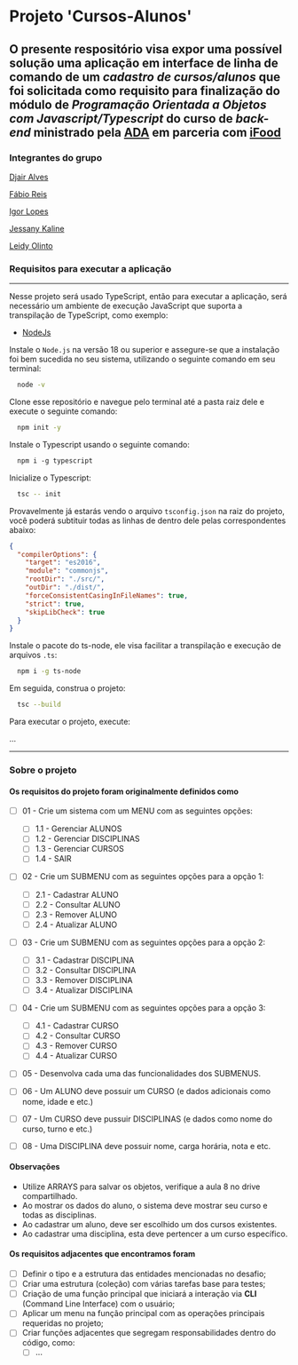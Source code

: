# Projeto 'Cursos-Alunos'

## O presente respositório visa expor uma possível solução uma aplicação em interface de linha de comando de um _cadastro de cursos/alunos_ que foi solicitada como requisito para finalização do módulo de _Programação Orientada a Objetos com Javascript/Typescript_ do curso de _back-end_ ministrado pela [ADA](https://ada.tech/) em parceria com [iFood](https://www.ifood.com.br/)

### Integrantes do grupo

[Djair Alves](https://www.linkedin.com/in/djairdj)

[Fábio Reis](https://www.linkedin.com/in/fabioreispaz/)

[Igor Lopes](https://www.linkedin.com/in/igorlopes-dev/)

[Jessany Kaline](https://www.linkedin.com/in/jessany-kaline/)

[Leidy Olinto](www.linkedin.com/in/leidy-olinto)

### Requisitos para executar a aplicação

___
Nesse projeto será usado TypeScript, então para executar a aplicação, será necessário um ambiente de execução JavaScript que suporta a transpilação de TypeScript, como exemplo:

- [NodeJs](https://nodejs.org/en/download)

Instale o `Node.js` na versão 18 ou superior e assegure-se que a instalação foi bem sucedida no seu sistema, utilizando o seguinte comando em seu terminal:

```bash
  node -v
```

Clone esse repositório e navegue pelo terminal até a pasta raiz dele e execute o seguinte comando:

```bash
  npm init -y
```

Instale o Typescript usando o seguinte comando:

```md
  npm i -g typescript
```

Inicialize o Typescript:

```bash
  tsc -- init
```

Provavelmente já estarás vendo o arquivo `tsconfig.json` na raiz do projeto, você poderá subtituir todas as linhas de dentro dele pelas correspondentes abaixo:

```json
{
  "compilerOptions": {
    "target": "es2016",
    "module": "commonjs",
    "rootDir": "./src/",
    "outDir": "./dist/",
    "forceConsistentCasingInFileNames": true,
    "strict": true,
    "skipLibCheck": true
  }
}
```

Instale o pacote do ts-node, ele visa facilitar a transpilação e execução de arquivos `.ts`:

```bash
  npm i -g ts-node
```

Em seguida, construa o projeto:

```bash
  tsc --build
```

Para executar o projeto, execute:

...
___

### Sobre o projeto

#### Os requisitos do projeto foram originalmente definidos como

- [ ] 01 - Crie um sistema com um MENU com as seguintes opções:
  - [ ] 1.1 - Gerenciar ALUNOS
  - [ ] 1.2 - Gerenciar DISCIPLINAS
  - [ ] 1.3 - Gerenciar CURSOS
  - [ ] 1.4 - SAIR

- [ ] 02 - Crie um SUBMENU com as seguintes opções para a opção 1:
  - [ ] 2.1 - Cadastrar ALUNO
  - [ ] 2.2 - Consultar ALUNO
  - [ ] 2.3 - Remover ALUNO
  - [ ] 2.4 - Atualizar ALUNO

- [ ] 03 - Crie um SUBMENU com as seguintes opções para a opção 2:
  - [ ] 3.1 - Cadastrar DISCIPLINA
  - [ ] 3.2 - Consultar DISCIPLINA
  - [ ] 3.3 - Remover DISCIPLINA
  - [ ] 3.4 - Atualizar DISCIPLINA

- [ ] 04 - Crie um SUBMENU com as seguintes opções para a opção 3:
  - [ ] 4.1 - Cadastrar CURSO
  - [ ] 4.2 - Consultar CURSO
  - [ ] 4.3 - Remover CURSO
  - [ ] 4.4 - Atualizar CURSO

- [ ] 05 - Desenvolva cada uma das funcionalidades dos SUBMENUS.

- [ ] 06 - Um ALUNO deve possuir um CURSO (e dados adicionais como nome, idade e etc.)

- [ ] 07 - Um CURSO deve pussuir DISCIPLINAS (e dados como nome do curso, turno e etc.)

- [ ] 08 - Uma DISCIPLINA deve possuir nome, carga horária, nota e etc.

#### Observações

- Utilize ARRAYS para salvar os objetos, verifique a aula 8 no drive compartilhado.
- Ao mostrar os dados do aluno, o sistema deve mostrar seu curso e todas as disciplinas.
- Ao cadastrar um aluno, deve ser escolhido um dos cursos existentes.
- Ao cadastrar uma disciplina, esta deve pertencer a um curso específico.

#### Os requisitos adjacentes que encontramos foram

- [ ] Definir o tipo e a estrutura das entidades mencionadas no desafio;
- [ ] Criar uma estrutura (coleção) com várias tarefas base para testes;
- [ ] Criação de uma função principal que iniciará a interação via **CLI** (Command Line Interface) com o usuário;
- [ ] Aplicar um menu na função principal com as operações principais requeridas no projeto;
- [ ] Criar funções adjacentes que segregam responsabilidades dentro do código, como:
  - [ ] ...
